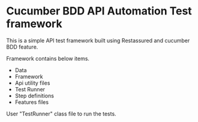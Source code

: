 # Cucumber BDD API Automation Test framework
This is a simple API test framework built using Restassured and cucumber BDD feature.

Framework contains below items.
- Data
- Framework
- Api utility files
- Test Runner
- Step definitions 
- Features files

User "TestRunner" class file to run the tests. 
